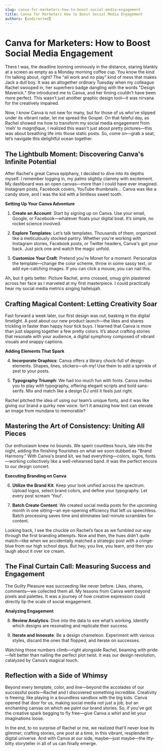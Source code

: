 ```yaml
---
slug: canva-for-marketers-how-to-boost-social-media-engagement
title: Canva for Marketers How to Boost Social Media Engagement
authors: [undirected]
---
```


# Canva for Marketers: How to Boost Social Media Engagement

There I was, the deadline looming ominously in the distance, staring blankly at a screen as empty as a Monday morning coffee cup. You know the kind I’m talking about, right? The “all work and no play” kind of mess that makes Jack a dull boy. It was an altogether ordinary Tuesday when my colleague Rachel swooped in, her superhero badge dangling with the words "Design Maverick." She introduced me to Canva, and her timing couldn’t have been more perfect. This wasn’t just another graphic design tool—it was nirvana for the creatively impaired.

Now, I know Canva is not new for many, but for those of us who’ve slipped under its vibrant radar, let me spread the Gospel. On that fateful day, as Rachel showed me how to transform my social media engagement from ‘meh’ to *magnifique,* I realized this wasn't just about pretty pictures—this was about breathing life into those static posts. So, come on—grab a seat, let’s navigate this delightful ocean together.

## The Lightbulb Moment: Discovering Canva's Infinite Potential

After Rachel's great Canva epiphany, I decided to dive into its depths myself. I remember logging in, my palms slightly clammy with excitement. My dashboard was an open canvas—more than I could have ever imagined. Instagram posts, Facebook covers, YouTube thumbnails... Canva was like a candy store, and I was the kid with a limitless sweet tooth.

**Setting Up Your Canva Adventure**

1. **Create an Account**: Start by signing up on Canva. Use your email, Google, or Facebook—whatever floats your digital boat. It’s simple, no rocket science involved.

2. **Explore Templates**: Let’s talk templates. Thousands of them, organized like a meticulously stocked pantry. Whether you’re working with Instagram stories, Facebook posts, or Twitter headers, Canva's got your back. Just pick one and watch the magic unfold.

3. **Customize Your Craft**: Pretend you're Monet for a moment. Personalize the template—change the color scheme, throw in some sassy text, or add eye-catching images. If you can click a mouse, you can nail this.

Ah, but it gets better. Picture Rachel, arms crossed, smug grin plastered across her face as I marveled at my first masterpiece. I could practically hear my social media metrics singing hallelujah.

## Crafting Magical Content: Letting Creativity Soar

Fast forward a week later, our first design was out, basking in the digital limelight. A post about our new product launch—the likes and shares trickling in faster than happy hour tick buys. I learned that Canva is more than just slapping together a few pretty colors. It’s about crafting stories that resonate with your audience, a digital symphony composed of vibrant visuals and snappy captions.

**Adding Elements That Spark**

4. **Incorporate Graphics**: Canva offers a library chock-full of design elements. Shapes, lines, stickers—oh my! Use them to add a sprinkle of zest to your posts.

5. **Typography Triumph**: We had too much fun with fonts. Canva invites you to play with typography, offering elegant scripts and bold sans-serifs. Mix and match like a design DJ until it feels just right.

Rachel pitched the idea of using our team’s unique fonts, and it was like giving our brand a quirky new voice. Isn’t it amazing how text can elevate an image from mundane to memorable?

## Mastering the Art of Consistency: Uniting All Pieces

Our enthusiasm knew no bounds. We spent countless hours, late into the night, adding the finishing flourishes on what we soon dubbed as "Brand Harmony." With Canva's brand kit, we had everything—colors, logos, fonts—working collectively like a well-rehearsed band. It was the perfect encore to our design concert.

**Executing Branding on Canva**

6. **Utilize the Brand Kit**: Keep your look unified across the spectrum. Upload logos, select brand colors, and define your typography. Let every post scream ‘You!’.

7. **Batch Create Content**: We created social media posts for the upcoming month in one sitting—an eye-opening efficiency that left us speechless. Batch processing saves time and eliminates last-minute scrambles for content.

Looking back, I see the chuckle on Rachel’s face as we fumbled our way through the first branding attempts. Now and then, the hues didn’t quite match—like when we accidentally matched a strategic post with a cringe-blue from our high school days. But hey, you live, you learn, and then you laugh about it over ice cream.

## The Final Curtain Call: Measuring Success and Engagement

The Guilty Pleasure was succeeding like never before. Likes, shares, comments—we collected them all. My lessons from Canva went beyond pixels and palettes. It was a journey of how creative expression could directly tip the scale of social engagement.

**Analyzing Engagement**

8. **Review Analytics**: Dive into the data to see what’s working. Identify which designs are resonating and replicate their success.

9. **Iterate and Innovate**: Be a design chameleon. Experiment with various styles, discard the ones that flopped, and iterate on successes.

Watching those numbers climb—right alongside Rachel, beaming with pride—felt better than nailing the perfect plot twist. It was our design revolution, catalyzed by Canva’s magical touch.

## Reflection with a Side of Whimsy

Beyond every template, color, and line—beyond the accolades of our successful posts—Rachel and I discovered something incredible. Creativity is freeing; like playing in a boundless sandbox with the big kids. Canva opened that door for us, making social media not just a job, but an enchanting canvas on which we paint our brand stories. So, if you've got the creative spark begging to fly free—give Canva a whirl and let your imaginations loose.

In the end, to no surprise of Rachel or me, we realized that'll never lose its glimmer; crafting stories, one post at a time, in this vibrant, resplendent digital universe. And with Canva at our side, maybe—just maybe—the itty-bitty storyteller in all of us can finally emerge.